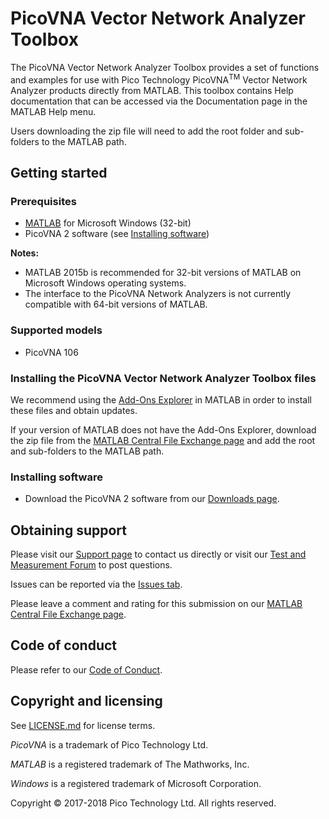 # PicoVNA Vector Network Analyzer Toolbox

The PicoVNA Vector Network Analyzer Toolbox provides a set of functions and examples for use with Pico Technology PicoVNA<sup>TM</sup> Vector Network Analyzer products directly from MATLAB. 
This toolbox contains Help documentation that can be accessed via the Documentation page in the MATLAB Help menu.

Users downloading the zip file will need to add the root folder and sub-folders to the MATLAB path.

## Getting started

### Prerequisites

* [MATLAB](https://uk.mathworks.com/products/matlab.html) for Microsoft Windows (32-bit)
* PicoVNA 2 software (see [Installing software](#installing-software))

**Notes:**

* MATLAB 2015b is recommended for 32-bit versions of MATLAB on Microsoft Windows operating systems.
* The interface to the PicoVNA Network Analyzers is not currently compatible with 64-bit versions of MATLAB. 

### Supported models

* PicoVNA 106

### Installing the PicoVNA Vector Network Analyzer Toolbox files

We recommend using the [Add-Ons Explorer](https://uk.mathworks.com/help/matlab/matlab_env/get-add-ons.html) in MATLAB in order to install these files and obtain updates.

If your version of MATLAB does not have the Add-Ons Explorer, download the zip file from the [MATLAB Central File Exchange page]()
 and add the root and sub-folders to the MATLAB path.
 
### Installing software

* Download the PicoVNA 2 software from our [Downloads page](https://www.picotech.com/downloads).

## Obtaining support

Please visit our [Support page](https://www.picotech.com/tech-support) to contact us directly or visit our [Test and Measurement Forum](https://www.picotech.com/support/forum71.html) to post questions.

Issues can be reported via the [Issues tab](https://github.com/picotech/picosdk-matlab-picovna-vector-network-analyzer-toolbox/issues).

Please leave a comment and rating for this submission on our [MATLAB Central File Exchange page]().

## Code of conduct

Please refer to our [Code of Conduct](.github/CODE_OF_CONDUCT.md).

## Copyright and licensing

See [LICENSE.md](LICENSE.md) for license terms. 

*PicoVNA* is a trademark of Pico Technology Ltd. 

*MATLAB* is a registered trademark of The Mathworks, Inc.

*Windows* is a registered trademark of Microsoft Corporation. 

Copyright © 2017-2018 Pico Technology Ltd. All rights reserved.